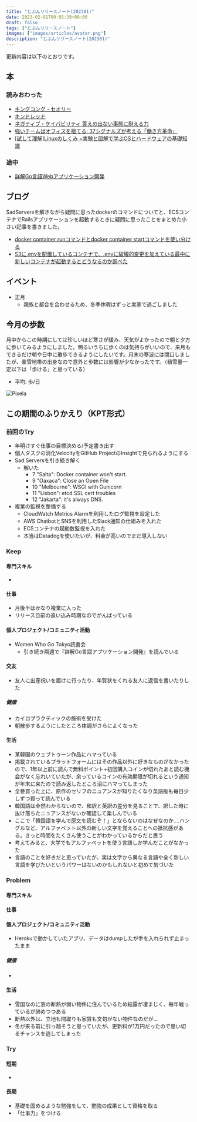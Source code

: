 ```yaml
---
title: "じぶんリリースノート(202301)"
date: 2023-02-01T00:05:39+09:00
draft: false
tags: ["じぶんリリースノート"]
images: ["images/articles/avatar.png"]
description: "じぶんリリースノート(202301)"
---
```


更新内容は以下のとおりです。

## 本

### 読みおわった

- [キングコング・セオリー](https://bookmeter.com/books/17115023)
- [キンドレッド](https://bookmeter.com/books/18682426)
- [ネガティブ・ケイパビリティ 答えの出ない事態に耐える力](https://bookmeter.com/books/11697672)
- [強いチームはオフィスを捨てる: 37シグナルズが考える「働き方革命」](https://bookmeter.com/books/7918802)
- [[試して理解]Linuxのしくみ ~実験と図解で学ぶOSとハードウェアの基礎知識](https://bookmeter.com/books/12664489)

### 途中

- [詳解Go言語Webアプリケーション開発](https://bookmeter.com/books/19190920)

## ブログ

SadServersを解きながら疑問に思ったdockerのコマンドについてと、ECSコンテナでRailsアプリケーションを起動するときに疑問に思ったことをまとめた小さい記事を書きました。
- [docker container runコマンドとdocker container startコマンドを使い分ける](https://mom0tomo.github.io/post/docker_container_run_pattern/)
- [S3に.envを配置しているコンテナで、.envに破壊的変更を加えている最中に新しいコンテナが起動するとどうなるのか調べた](https://mom0tomo.github.io/post/ecs_load_timing_of_environmentfiles_s3/)

## イベント

- 正月
  - 親族と都合を合わせるため、冬季休暇はずっと実家で過ごしました

## 今月の歩数

月中からこの時期にしては珍しいほど寒さが緩み、天気がよかったので朝と夕方に歩いてみるようにしました。明るいうちに歩くのは気持ちがいいので、来月もできるだけ朝や日中に散歩できるようにしたいです。月末の寒波には閉口しましたが、豪雪地帯の出身なので意外と歩数には影響が少なかったです。（積雪量一定以下は「歩ける」と思っている）

- 平均: 歩/日

![Pixela](https://pixe.la/v1/users/mom0tomo/graphs/pedometer)

## この期間のふりかえり（KPT形式）

### 前回のTry
- 年明けすぐ仕事の目標決める/予定書き出す
- 個人タスクの消化VelocityをGitHub ProjectのInsightで見られるようにする
- Sad Serversを引き続き解く
  - 解いた
    - 7	"Salta": Docker container won't start.
    - 9	"Oaxaca": Close an Open File
    - 10	"Melbourne": WSGI with Gunicorn
    - 11	"Lisbon": etcd SSL cert troubles
    - 12	"Jakarta": it's always DNS.
- 複業の監視を整備する
  - CloudWatch Metrics Alarmを利用したログ監視を設定した
  - AWS ChatbotとSNSを利用したSlack通知の仕組みを入れた
  - ECSコンテナの起動数監視を入れた
  - 本当はDatadogを使いたいが、料金が高いのでまだ導入しない

### Keep

#### 専門スキル

- 

#### 仕事

- 月後半はかなり複業に入った
- リリース目前の追い込み時期なのでがんばっている

#### 個人プロジェクト/コミュニティ活動

- Women Who Go Tokyo読書会
  - 引き続き隔週で『詳解Go言語アプリケーション開発』を読んでいる

#### 交友

- 友人に出産祝いを届けに行ったり、年賀状をくれる友人に返信を書いたりした

##### 健康

- カイロプラクティックの施術を受けた
- 朝散歩するようにしたところ体調がさらによくなった

#### 生活

- 某韓国のウェブトゥーン作品にハマっている
- 掲載されているプラットフォームにはその作品以外に好きなものがなかったので、1年以上前に読んで無料ポイント+初回購入コインが切れたあと読む機会がなく忘れいていたが、余っているコインの有効期限が切れるという通知が年末に来たので読み返したところ沼にハマってしまった
- 全巻買った上に、原作のセリフのニュアンスが知りたくなり英語版も毎日少しずつ買って読んでいる
- 韓国語は全然わからないので、和訳と英訳の差分を見ることで、訳した時に抜け落ちたニュアンスがないか確認して楽しんでいる
- ここで「韓国語を学んで原文を読むぞ！」とならないのはなぜなのか....ハングルなど、アルファベット以外の新しい文字を覚えることへの抵抗感がある。きっと時間をたくさん使うことがわかっているからだと思う
- 考えてみると、大学でもアルファベットを使う言語しか学んだことがなかった
- 言語のことを好きだと思っていたが、実は文字から異なる言語や全く新しい言語を学びたいというパワーはないのかもしれないと初めて気づいた

### Problem

#### 専門スキル


#### 仕事


#### 個人プロジェクト/コミュニティ活動

- Herokuで動かしていたアプリ、データはdumpしたが手を入れられず止まったまま

##### 健康

- 

#### 生活

- 雪国なのに窓の断熱が弱い物件に住んでいるため結露が凄まじく、毎年戦っているが諦めつつある
- 断熱以外は、立地も間取りも家賃も文句がない物件なのだが...
- 冬が来る前に引っ越そうと思っていたが、更新料が1万円だったので思い切るチャンスを逃してしまった
  
### Try

#### 短期

- 

#### 長期

- 基礎を固めるような勉強をして、勉強の成果として資格を取る
- 「仕事力」をつける
